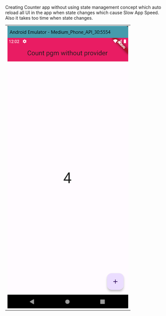 <p>Creating Counter app without using state management concept which auto reload all UI in the app when state changes which cause Slow App Speed. Also it takes too time when state changes.</p>
<table>
<tr>
    <td><img src="https://github.com/suraj-khot-19/img/blob/main/provider1.png" alt="provider2"></td>
</tr>
</table>